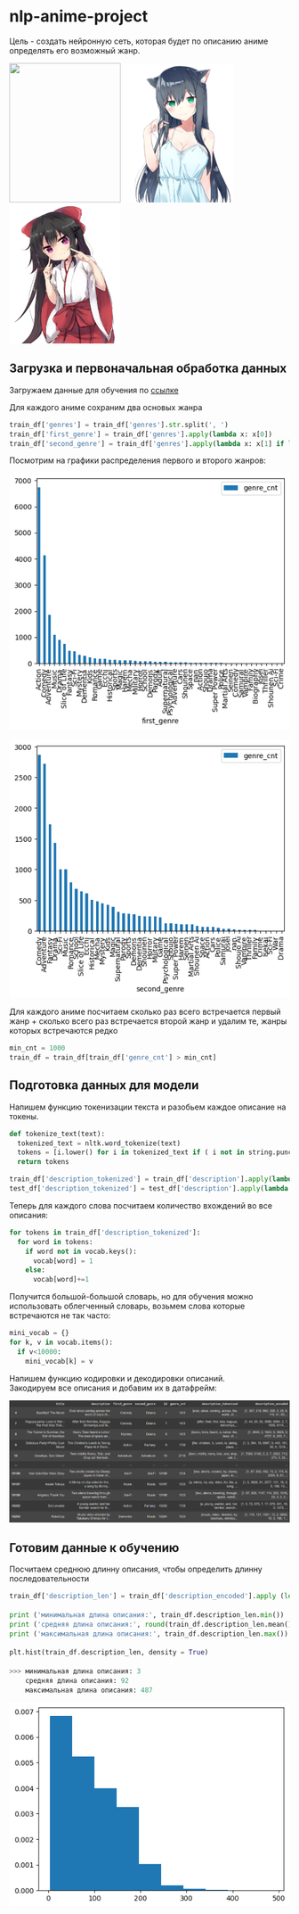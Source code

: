 # nlp-anime-project

Цель - создать нейронную сеть, которая будет по описанию аниме определять его возможный жанр.

<img src="https://github.com/zavman58/nlp-anime-project/blob/main/pic/tyan.png" width="200" height="250"> <img src="https://github.com/LinkCatList/nlp-anime-project/blob/main/pic/tyan2.png" width="200" height="250"> <img src="https://github.com/LinkCatList/nlp-anime-project/blob/main/pic/tyan3.png" width="200" height="250"> 


## Загрузка и первоначальная обработка данных
Загружаем данные для обучения по [ссылке](https://github.com/LinkCatList/nlp-anime-project/blob/main/datasets/anime-description.csv)  
   
Для каждого аниме сохраним два основых жанра
```python
train_df['genres'] = train_df['genres'].str.split(', ')
train_df['first_genre'] = train_df['genres'].apply(lambda x: x[0])
train_df['second_genre'] = train_df['genres'].apply(lambda x: x[1] if len(x) > 1 else x[0])
```
Посмотрим на графики распределения первого и второго жанров:

![alt text](https://github.com/LinkCatList/nlp-anime-project/blob/main/pic/graph.png)

![alt text](https://github.com/LinkCatList/nlp-anime-project/blob/main/pic/graph2.png)

Для каждого аниме посчитаем сколько раз всего встречается первый жанр + сколько всего раз встречается второй жанр и удалим те, жанры которых встречаются редко

```python
min_cnt = 1000
train_df = train_df[train_df['genre_cnt'] > min_cnt]
```

## Подготовка данных для модели
Напишем функцию токенизации текста и разобьем каждое описание на токены.
```python
def tokenize_text(text):
  tokenized_text = nltk.word_tokenize(text)
  tokens = [i.lower() for i in tokenized_text if ( i not in string.punctuation )]
  return tokens
```

```python
train_df['description_tokenized'] = train_df['description'].apply(lambda x:tokenize_text(x))
test_df['description_tokenized'] = test_df['description'].apply(lambda x:tokenize_text(x))
```

Теперь для каждого слова посчитаем количество вхождений во все описания:
```python
for tokens in train_df['description_tokenized']:
  for word in tokens:
    if word not in vocab.keys():
      vocab[word] = 1
    else:
      vocab[word]+=1

```
Получится большой-большой словарь, но для обучения можно использовать облегченный словарь, возьмем слова которые встречаются не так часто:
```python
mini_vocab = {}
for k, v in vocab.items():
  if v<10000:
    mini_vocab[k] = v

```

Напишем функцию кодировки и декодировки описаний.      
Закодируем все описания и добавим их в датафрейм:

![alt text](https://github.com/LinkCatList/nlp-anime-project/blob/main/pic/table1.png)

## Готовим данные к обучению
Посчитаем среднюю длинну описания, чтобы определить длинну последовательности

```python
train_df['description_len'] = train_df['description_encoded'].apply (len)

print ('минимальная длина описания:', train_df.description_len.min())
print ('средняя длина описания:', round(train_df.description_len.mean()))
print ('максимальная длина описания:', train_df.description_len.max())

plt.hist(train_df.description_len, density = True)

>>> минимальная длина описания: 3
    средняя длина описания: 92
    максимальная длина описания: 487
```

![alt text](https://github.com/LinkCatList/nlp-anime-project/blob/main/pic/graph3.png)
